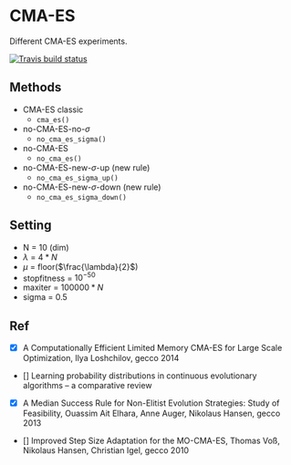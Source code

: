 # CMA-ES

Different CMA-ES experiments.

[![Travis build status](https://travis-ci.com/github/warbarbye/cma-es-exp.png)](https://travis-ci.com/github/warbarbye/cma-es-exp)

## Methods

* CMA-ES classic
	- `cma_es()`
* no-CMA-ES-no-$\sigma$
	- `no_cma_es_sigma()`
* no-CMA-ES
	- `no_cma_es()`
* no-CMA-ES-new-$\sigma$-up (new rule)
 	- `no_cma_es_sigma_up()`
* no-CMA-ES-new-$\sigma$-down (new rule)
 	- `no_cma_es_sigma_down()`

## Setting
* N = 10 (dim)
* $\lambda$ = $4*N$
* $\mu$ = floor($\frac{\lambda}{2}$)
* stopfitness = $10^{-50}$
* maxiter = $100000*N$
* sigma =  0.5


## Ref

* [x] A Computationally Efficient Limited Memory CMA-ES for Large Scale Optimization, Ilya Loshchilov, gecco 2014

* [] Learning probability distributions in continuous evolutionary algorithms – a comparative review 

* [x] A Median Success Rule for Non-Elitist Evolution Strategies: Study of Feasibility,  Ouassim Ait Elhara, Anne Auger, Nikolaus Hansen, gecco 2013

* [] Improved Step Size Adaptation for the MO-CMA-ES, Thomas Voß, Nikolaus Hansen, Christian Igel, gecco 2010

